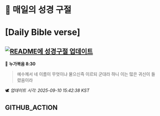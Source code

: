 # 🙏 매일의 성경 구절
# [Daily Bible verse]
## [![README에 성경구절 업데이트](https://github.com/DONGSUKA/first_test/actions/workflows/update-readme-bible.yml/badge.svg)](https://github.com/DONGSUKA/first_test/actions/workflows/update-readme-bible.yml)
<!-- START_BIBLE_VERSE -->
📖 **누가복음 8:30**
> 예수께서 네 이름이 무엇이냐 물으신즉 이르되 군대라 하니 이는 많은 귀신이 들렸음이라

🕊️ _업데이트 시각: 2025-09-10 15:42:38 KST_
  <!-- END_BIBLE_VERSE -->
## GITHUB_ACTION
